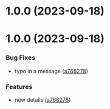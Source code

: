 # 1.0.0 (2023-09-18)





# 1.0.0 (2023-09-18)


### Bug Fixes

* typo in a message ([a768278](https://github.com/yzhylin/react-module-federation/commit/a76827811ddb76b3b87d36b7fc377ab454294122))


### Features

* new details ([a768278](https://github.com/yzhylin/react-module-federation/commit/a76827811ddb76b3b87d36b7fc377ab454294122))
